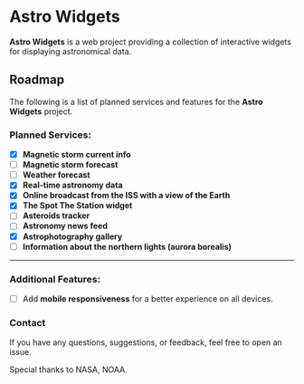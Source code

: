 # Astro Widgets

**Astro Widgets** is a web project providing a collection of interactive widgets for displaying astronomical data.

## Roadmap
The following is a list of planned services and features for the **Astro Widgets** project.

### Planned Services:
- [x] **Magnetic storm current info**
- [ ] **Magnetic storm forecast**
- [ ] **Weather forecast**
- [x] **Real-time astronomy data**
- [x] **Online broadcast from the ISS with a view of the Earth**
- [x] **The Spot The Station widget**
- [ ] **Asteroids tracker**  
- [ ] **Astronomy news feed**  
- [x] **Astrophotography gallery**  
- [ ] **Information about the northern lights (aurora borealis)**

---

### Additional Features:
- [ ] Add **mobile responsiveness** for a better experience on all devices.

### Contact
If you have any questions, suggestions, or feedback, feel free to open an issue.

Special thanks to NASA, NOAA.